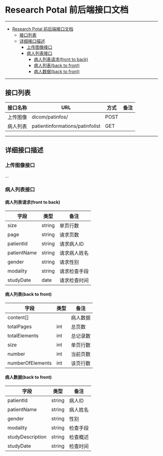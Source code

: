 # Research Potal 前后端接口文档


---

- [Research Potal 前后端接口文档](#research-potal-%E5%89%8D%E5%90%8E%E7%AB%AF%E6%8E%A5%E5%8F%A3%E6%96%87%E6%A1%A3)
    - [接口列表](#%E6%8E%A5%E5%8F%A3%E5%88%97%E8%A1%A8)
    - [详细接口描述](#%E8%AF%A6%E7%BB%86%E6%8E%A5%E5%8F%A3%E6%8F%8F%E8%BF%B0)
        - [上传图像接口](#%E4%B8%8A%E4%BC%A0%E5%9B%BE%E5%83%8F%E6%8E%A5%E5%8F%A3)
        - [病人列表接口](#%E7%97%85%E4%BA%BA%E5%88%97%E8%A1%A8%E6%8E%A5%E5%8F%A3)
            - [病人列表请求(front to back)](#%E7%97%85%E4%BA%BA%E5%88%97%E8%A1%A8%E8%AF%B7%E6%B1%82front-to-back)
            - [病人列表(back to front)](#%E7%97%85%E4%BA%BA%E5%88%97%E8%A1%A8back-to-front)
            - [病人数据(back to front)](#%E7%97%85%E4%BA%BA%E6%95%B0%E6%8D%AEback-to-front)

---
## 接口列表
| 接口名称 |               URL               | 方式 | 备注 |
| -------- | ------------------------------- | ---- | ---- |
| 上传图像 | dicom/patinfos/                 | POST |      |
| 病人列表 | patientinformations/patinfolist | GET  |      |


----------
## 详细接口描述
### 上传图像接口
...
### 病人列表接口
#### 病人列表请求(front to back)
|    字段     |  类型  |     备注     |
| ----------- | ------ | ------------ |
| size        | string | 单页行数     |
| page        | string | 请求页数     |
| patientId   | string | 请求病人ID   |
| patientName | string | 请求病人姓名 |
| gender      | string | 请求性别     |
| modality    | string | 请求检查手段 |
| studyDate   | date   | 请求检查时间 |

#### 病人列表(back to front)
|       字段       |  类型  |   备注   |
| ---------------- | ------ | -------- |
| content[]        |        | 病人数据 |
| totalPages       | int | 总页数   |
| totalElements    | int | 总记录数 |
| size             | int | 单页行数 |
| number           | int | 当前页数 |
| numberOfElements | int | 该页行数 |

#### 病人数据(back to front)
|       字段       |  类型  |   备注   |
| ---------------- | ------ | -------- |
| patientId        | string | 病人ID   |
| patientName      | string | 病人姓名 |
| gender           | string | 性别     |
| modality         | string | 检查手段 |
| studyDescription | string | 检查概述 |
| studyDate        | string | 检查时间 |
